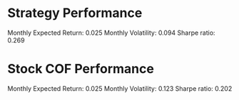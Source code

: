 # Strategy Performance
Monthly Expected Return: 0.025
Monthly Volatility: 0.094
Sharpe ratio: 0.269
# Stock COF Performance
Monthly Expected Return: 0.025
Monthly Volatility: 0.123
Sharpe ratio: 0.202
